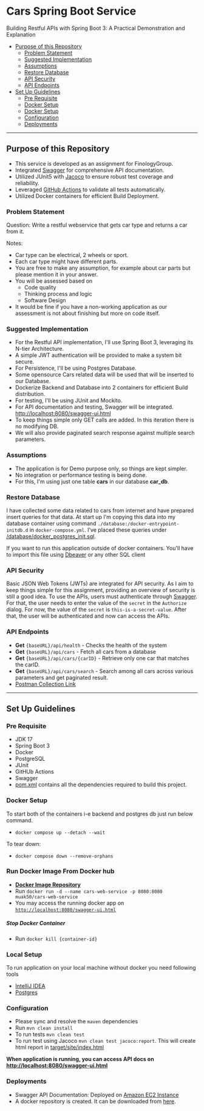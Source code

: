 # Cars Spring Boot Service

Building Restful APIs with Spring Boot 3: A Practical Demonstration and Explanation

- [Purpose of this Repository](#purpose-of-this-repository)
  - [Problem Statement](#problem-statement)
  - [Suggested Implementation](#suggested-implementation)
  - [Assumptions](#assumptions)
  - [Restore Database](#restore-database)
  - [API Security](#api-security)
  - [API Endpoints](#API-Endpoints)
- [Set Up Guidelines](#Set-Up-Guidelines)
  - [Pre Requisite](#pre-requisite)
  - [Docker Setup](#docker-setup)
  - [Docker Setup](#local-setup)
  - [Configuration](#configuration)
  - [Deployments](#deployments)

---

## Purpose of this Repository

- This service is developed as an assignment for FinologyGroup. 
- Integrated [Swagger](www.swagger.io) for comprehensive API documentation. 
- Utilized JUnit5 with [Jacoco](https://www.jacoco.org/jacoco/trunk/index.html) to ensure robust test coverage and reliability. 
- Leveraged [GitHub Actions](https://github.com/features/actions) to validate all tests automatically. 
- Utilized Docker containers for efficient Build Deployment.

### Problem Statement

Question: Write a restful webservice that gets car type and returns a car from it.

Notes:
* Car type can be electrical, 2 wheels or sport.
* Each car type might have different parts.
* You are free to make any assumption, for example about car parts but please mention it in your answer.
* You will be assessed based on
  * Code quality
  * Thinking process and logic
  * Software Design
* It would be fine if you have a non-working application as our assessment is not about finishing but more on code itself.

### Suggested Implementation

- For the Restful API implementation, I'll use Spring Boot 3, leveraging its N-tier Architecture.
- A simple JWT authentication will be provided to make a system bit secure.
- For Persistence, I'll be using Postgres Database.
- Some opensource Cars related data will be used that will be inserted to our Database.
- Dockerize Backend and Database into 2 containers for efficient Build distribution.
- For testing, I'll be using JUnit and Mockito.
- For API documentation and testing, Swagger will be integrated. [http://localhost:8080/swagger-ui.html](http://localhost:8080/swagger-ui.html)
- To keep things simple only GET calls are added. In this iteration there is no modifying DB.
- We will also provide paginated search response against multiple search parameters.

### Assumptions

- The application is for Demo purpose only, so things are kept simpler.
- No integration or performance testing is being done.
- For this, I'm using just one table **cars** in our database **car_db**.

### Restore Database

I have collected some data related to cars from internet and have prepared insert queries for that data. At start up
I'm copying this data into my database container using command `./database:/docker-entrypoint-initdb.d` 
in `docker-compose.yml`. I've placed these queries under [/database/docker_postgres_init.sql](https://github.com/muak4/cars-spring-boot-service/blob/main/database/docker_postgres_init.sql).

If you want to run this application outside of docker containers. You'll have to import this file using [Dbeaver](https://dbeaver.io/) 
or any other SQL client

### API Security

Basic JSON Web Tokens (JWTs) are integrated for API security. As I aim to keep things simple for this assignment,
providing an overview of security is still a good idea. To use the APIs, users must authenticate through [Swagger](http://localhost:8080/swagger-ui.html).
For that, the user needs to enter the value of the `secret` in the `Authorize` dialog. For now, the value of the `secret` 
is `this-is-a-secret-value`. After that, the user will be authenticated and now can access the APIs.

### API Endpoints

- **Get** `{baseURL}/api/health` - Checks the health of the system
- **Get** `{baseURL}/api/cars` - Fetch all cars from a database
- **Get** `{baseURL}/api/cars/{carID}` - Retrieve only one car that matches the carID.
- **Get** `{baseURL}/api/cars/search` - Search among all cars across various parameters and get paginated result.
- [Postman Collection Link](https://drive.google.com/file/d/1Lx1bws4DtXTTTV_eHnaRP5si3Qg7-XDS/view?usp=sharing) 

---

## Set Up Guidelines

### Pre Requisite

- JDK 17
- Spring Boot 3
- Docker
- PostgreSQL
- JUnit
- GitHUb Actions
- Swagger
- [pom.xml](https://github.com/muak4/cars-spring-boot-service/blob/main/pom.xml) contains all the dependencies required to build this project.

### Docker Setup

To start both of the containers i-e backend and postgres db just run below command.

- `docker compose up --detach --wait`

To tear down:

- `docker compose down --remove-orphans`

### Run Docker Image From Docker hub

- **[Docker Image Repository](https://hub.docker.com/repository/docker/muak50/cars-web-service)**
- Run `docker run -d --name cars-web-service -p 8080:8080 muak50/cars-web-service`
- You may access the running docker app on [`http://localhost:8080/swagger-ui.html`](http://localhost:8080/swagger-ui.html)

##### Stop Docker Container

- Run `docker kill {container-id}`

### Local Setup

To run application on your local machine without docker you need following tools

- [IntelliJ IDEA](https://www.jetbrains.com/idea/)
- [Postgres](https://postgresapp.com/downloads.html)

### Configuration

- Please sync and resolve the `maven` dependencies
- Run `mvn clean install`
- To run tests `mvn clean test`
- To run test using Jacoco `mvn clean test jacoco:report`. This will create html report in [target/site/index.html](http://localhost:63342/cars-web-service/target/site/jacoco/index.html)

**When application is running, you can access API docs on [http://localhost:8080/swagger-ui.html](http://localhost:8080/swagger-ui.html)**

### Deployments

- Swagger API Documentation: Deployed on [Amazon EC2 Instance](http://ec2-13-215-205-135.ap-southeast-1.compute.amazonaws.com:8080/swagger-ui.html)
- A docker repository is created. It can be downloaded from [here](https://hub.docker.com/repository/docker/muak50/cars-web-service). 
